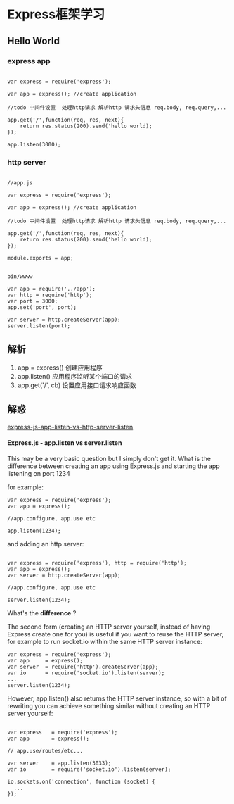 # Express框架学习

## Hello World

### express app 

```

var express = require('express');

var app = express(); //create application

//todo 中间件设置  处理http请求 解析http 请求头信息 req.body, req.query,...

app.get('/',function(req, res, next){
	return res.status(200).send('hello world);
});

app.listen(3000);

```

### http server

```

//app.js

var express = require('express');

var app = express(); //create application

//todo 中间件设置  处理http请求 解析http 请求头信息 req.body, req.query,...

app.get('/',function(req, res, next){
	return res.status(200).send('hello world);
});

module.exports = app;


bin/wwww

var app = require('../app');
var http = require('http');
var port = 3000;
app.set('port', port);

var server = http.createServer(app);
server.listen(port);

```


## 解析
1. app = express() 创建应用程序
2. app.listen() 应用程序监听某个端口的请求
3. app.get('/', cb) 设置应用接口请求响应函数


## 解惑

[express-js-app-listen-vs-http-server-listen](https://stackoverflow.com/questions/17696801/express-js-app-listen-vs-server-listen)

#### Express.js - app.listen vs server.listen

This may be a very basic question but I simply don't get it.
What is the difference between creating an app using Express.js and starting the app listening on port 1234 

for example:

```
var express = require('express');
var app = express();

//app.configure, app.use etc

app.listen(1234);

```
and adding an http server:

```

var express = require('express'), http = require('http');
var app = express();
var server = http.createServer(app);

//app.configure, app.use etc

server.listen(1234);

```

What's the **difference** ?


The second form (creating an HTTP server yourself, instead of having Express create one for you) is useful if you want to reuse the HTTP server, for example to run socket.io within the same HTTP server instance:

```
var express = require('express');
var app     = express();
var server  = require('http').createServer(app);
var io      = require('socket.io').listen(server);
...
server.listen(1234);

```

However, app.listen() also returns the HTTP server instance, so with a bit of rewriting you can achieve something similar without creating an HTTP server yourself:

```

var express   = require('express');
var app       = express();

// app.use/routes/etc...

var server    = app.listen(3033);
var io        = require('socket.io').listen(server);

io.sockets.on('connection', function (socket) {
  ...
});

```